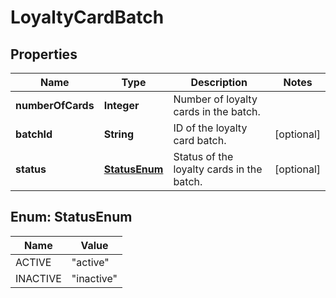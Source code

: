 

# LoyaltyCardBatch


## Properties

Name | Type | Description | Notes
------------ | ------------- | ------------- | -------------
**numberOfCards** | **Integer** | Number of loyalty cards in the batch. | 
**batchId** | **String** | ID of the loyalty card batch. |  [optional]
**status** | [**StatusEnum**](#StatusEnum) | Status of the loyalty cards in the batch. |  [optional]



## Enum: StatusEnum

Name | Value
---- | -----
ACTIVE | &quot;active&quot;
INACTIVE | &quot;inactive&quot;




